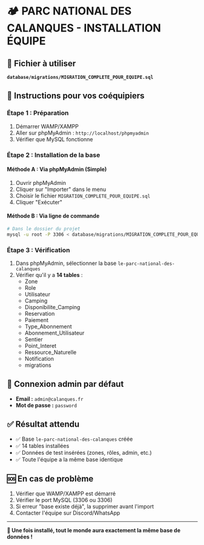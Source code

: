 # 🏕️ PARC NATIONAL DES CALANQUES - INSTALLATION ÉQUIPE

## 📁 Fichier à utiliser
**`database/migrations/MIGRATION_COMPLETE_POUR_EQUIPE.sql`**

## 🚀 Instructions pour vos coéquipiers

### **Étape 1 : Préparation**
1. Démarrer WAMP/XAMPP
2. Aller sur phpMyAdmin : `http://localhost/phpmyadmin`
3. Vérifier que MySQL fonctionne

### **Étape 2 : Installation de la base**

#### **Méthode A : Via phpMyAdmin (Simple)**
1. Ouvrir phpMyAdmin
2. Cliquer sur "Importer" dans le menu
3. Choisir le fichier `MIGRATION_COMPLETE_POUR_EQUIPE.sql`
4. Cliquer "Exécuter"

#### **Méthode B : Via ligne de commande**
```bash
# Dans le dossier du projet
mysql -u root -P 3306 < database/migrations/MIGRATION_COMPLETE_POUR_EQUIPE.sql
```

### **Étape 3 : Vérification**
1. Dans phpMyAdmin, sélectionner la base `le-parc-national-des-calanques`
2. Vérifier qu'il y a **14 tables** :
   - Zone
   - Role  
   - Utilisateur
   - Camping
   - Disponibilite_Camping
   - Reservation
   - Paiement
   - Type_Abonnement
   - Abonnement_Utilisateur
   - Sentier
   - Point_Interet
   - Ressource_Naturelle
   - Notification
   - migrations

## 🔑 Connexion admin par défaut
- **Email :** `admin@calanques.fr`
- **Mot de passe :** `password`

## ✅ Résultat attendu
- ✅ Base `le-parc-national-des-calanques` créée
- ✅ 14 tables installées
- ✅ Données de test insérées (zones, rôles, admin, etc.)
- ✅ Toute l'équipe a la même base identique

## 🆘 En cas de problème
1. Vérifier que WAMP/XAMPP est démarré
2. Vérifier le port MySQL (3306 ou 3306)
3. Si erreur "base existe déjà", la supprimer avant l'import
4. Contacter l'équipe sur Discord/WhatsApp

---

**🎯 Une fois installé, tout le monde aura exactement la même base de données !**